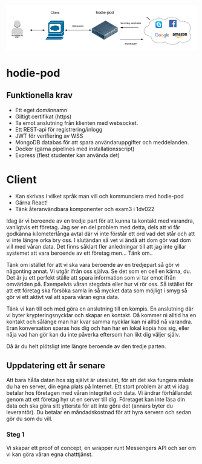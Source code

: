 ![hodie-pod](https://github.com/elmonashodie/hodie/blob/master/pics/hodie-pod.png)

# hodie-pod

## Funktionella krav
* Ett eget domännamn
* Giltigt certifikat (https)
* Ta emot anslutning från klienten med websocket.
* Ett REST-api för registrering/inlogg
* JWT för verifiering av WSS
* MongoDB databas för att spara användaruppgifter och meddelanden.
* Docker (gärna pipelines med installationsscript)
* Express (flest studenter kan använda det)

# Client
* Kan skrivas i vilket språk man vill och kommunciera med hodie-pod
* Gärna React!
* Tänk återanvändbara komponenter och exam3 i 1dv022

Idag är vi beroende av en tredje part för att kunna ta kontakt med varandra, vanligtvis ett företag. Jag ser en del problem med detta, dels att vi får godkänna kilometerlånga avtal där vi inte förstår ett ord vad det står och att vi inte längre orka bry oss. I slutändan så vet vi ändå att dom gör vad dom vill med våran data. Det finns såklart fler anledningar till att jag inte gillar systemet att vara beroende av ett företag men… Tänk om..

Tänk om istället för att vi ska vara beroende av en tredjepart så gör vi någonting annat. Vi utgår ifrån oss själva. Se det som en cell en kärna, du. Det är ju ett perfekt ställe att spara information som vi tar emot ifrån omvärlden på. Exempelvis våran stegdata eller hur vi rör oss. Så istället för att ett företag ska försöka samla in så mycket data som möjligt i smyg så gör vi ett aktivt val att spara våran egna data.

Tänk vi kan till och med göra en anslutning till en kompis. En anslutning där vi byter krypteringsnycklar och skapar en kontakt. Då kommer ni alltid ha en kontakt och sålänge man har kvar samma nycklar kan ni alltid nå varandra. Eran konversation sparas hos dig och han har en lokal kopia hos sig, eller nåja vad han gör kan du inte påverka eftersom han likt dig väljer själv.

Då är du helt plötsligt inte längre beroende av den tredje parten.

## Uppdatering ett år senare
Att bara hålla datan hos sig självt är uteslutet, för att det ska fungera måste du ha en server, din egna plats på Internet. Ett stort problem är att vi idag betalar hos företagen med våran integritet och data. Vi ändrar förhållandet genom att ett företag hyr ut en server till dig. Företaget kan inte läsa din data och ska göra sitt yttersta för att inte göra det (annars byter du leverantör). Du betalar en måndadskostnad för att hyra servern och sedan gör du som du vill.

### Steg 1
Vi skapar ett proof of concept, en wrapper runt Messengers API och ser om vi kan göra våran egna chatttjänst.
